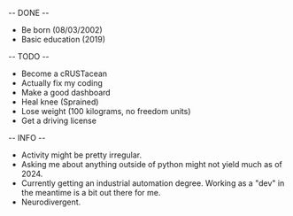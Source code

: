 -- DONE <style>span[class="checked"]{color: green;}</style> --

- Be born (08/03/2002)
- Basic education (2019)

-- TODO --

- Become a cRUSTacean
- Actually fix my coding
- Make a good dashboard
- Heal knee (Sprained)
- Lose weight (100 kilograms, no freedom units)
- Get a driving license

-- INFO --

- Activity might be pretty irregular.
- Asking me about anything outside of python might not yield much as of 2024.
- Currently getting an industrial automation degree. Working as a "dev" in the meantime is a bit out there for me.
- Neurodivergent.
